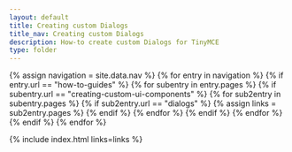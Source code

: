 ```yaml
---
layout: default
title: Creating custom Dialogs
title_nav: Creating custom Dialogs
description: How-to create custom Dialogs for TinyMCE
type: folder
---
```


{% assign navigation = site.data.nav %}
{% for entry in navigation %}
  {% if entry.url == "how-to-guides" %}
    {% for subentry in entry.pages %}
      {% if subentry.url == "creating-custom-ui-components" %}
        {% for sub2entry in subentry.pages %}
          {% if sub2entry.url == "dialogs" %}
            {% assign links = sub2entry.pages %}
          {% endif %}
        {% endfor %}
      {% endif %}
    {% endfor %}
  {% endif %}
{% endfor %}

{% include index.html links=links %}